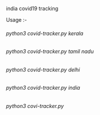 india covid19 tracking 


Usage :-


###### python3 covid-tracker.py kerala
###### python3 covid-tracker.py tamil nadu
###### python3 covid-tracker.py delhi
###### python3 covid-tracker.py india



###### python3 covi-tracker.py
